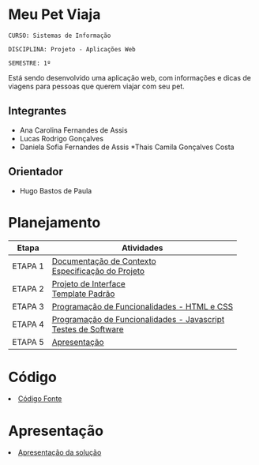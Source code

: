 # Meu Pet Viaja

`CURSO: Sistemas de Informação`

`DISCIPLINA: Projeto - Aplicações Web`

`SEMESTRE: 1º`

Está sendo desenvolvido uma aplicação web, com informações e dicas de viagens para pessoas que querem viajar com seu pet.

## Integrantes

* Ana Carolina Fernandes de Assis
* Lucas Rodrigo Gonçalves
* Daniela Sofia Fernandes de Assis
*Thais Camila Gonçalves Costa

## Orientador

* Hugo Bastos de Paula

# Planejamento

| Etapa         | Atividades |
|  :----:   | ----------- |
| ETAPA 1         |[Documentação de Contexto](docs/context.md) <br> [Especificação do Projeto](docs/especification.md) |
| ETAPA 2         |[Projeto de Interface](docs/interface.md) <br> [Template Padrão](docs/template.md) |
| ETAPA 3         |[Programação de Funcionalidades - HTML e CSS](docs/development.md) |
| ETAPA 4        |[Programação de Funcionalidades - Javascript](docs/development.md) <br> [Testes de Software ](docs/tests.md) |
| ETAPA 5         | [Apresentação](presentation/README.md) |

# Código

<li><a href="src/README.md"> Código Fonte</a></li>

# Apresentação

<li><a href="presentation/README.md"> Apresentação da solução</a></li>
